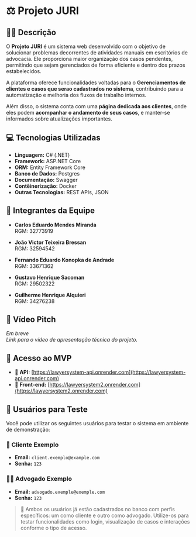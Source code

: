 # ⚖️ Projeto JURI


## 👨‍⚖️ Descrição

O **Projeto JURI** é um sistema web desenvolvido com o objetivo de solucionar problemas decorrentes de atividades manuais em escritórios de advocacia. Ele proporciona maior organização dos casos pendentes, permitindo que sejam gerenciados de forma eficiente e dentro dos prazos estabelecidos.

A plataforma oferece funcionalidades voltadas para o  **Gerenciamentos de clientes e casos que serao cadastrados no sistema**, contribuindo para a automatização e melhoria dos fluxos de trabalho internos.

Além disso, o sistema conta com uma **página dedicada aos clientes**, onde eles podem **acompanhar o andamento de seus casos**, e manter-se informados sobre atualizações importantes.

## 💻 Tecnologias Utilizadas

- **Linguagem:** C# (.NET)
- **Framework:** ASP.NET Core
- **ORM:** Entity Framework Core
- **Banco de Dados:** Postgres
- **Documentação:** Swagger
- **Contêinerização:** Docker
- **Outras Tecnologias:** REST APIs, JSON

## 👥 Integrantes da Equipe

- **Carlos Eduardo Mendes Miranda**  
  RGM: 32773919

- **João Victor Teixeira Bressan**  
  RGM: 32594542

- **Fernando Eduardo Konopka de Andrade**  
  RGM: 33671362

- **Gustavo Henrique Sacoman**  
  RGM: 29502322

- **Guilherme Henrique Alquieri**  
  RGM: 34276238

## 🎥 Vídeo Pitch

*Em breve*  
_Link para o vídeo de apresentação técnica do projeto._

## 🚀 Acesso ao MVP

- 🔗 **API:** [https://lawyersystem-api.onrender.com](https://lawyersystem-api.onrender.com)
- 🔗 **Front-end:** [https://lawyersystem2.onrender.com](https://lawyersystem2.onrender.com)

## 🧪 Usuários para Teste

Você pode utilizar os seguintes usuários para testar o sistema em ambiente de demonstração:

### 👤 Cliente Exemplo

- **Email:** `client.exemplo@example.com`  
- **Senha:** `123`

### 👨‍⚖️ Advogado Exemplo

- **Email:** `advogado.exemple@exemple.com`  
- **Senha:** `123`

> 🔐 Ambos os usuários já estão cadastrados no banco com perfis específicos: um como cliente e outro como advogado. Utilize-os para testar funcionalidades como login, visualização de casos e interações conforme o tipo de acesso.

